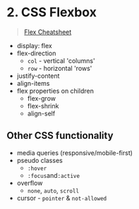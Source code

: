 # 2. CSS Flexbox

> [Flex Cheatsheet](https://yoksel.github.io/flex-cheatsheet/)

- display: flex
- flex-direction
  - `col` - vertical 'columns'
  - `row` - horizontal 'rows'
- justify-content
- align-items
- flex properties on children
  - flex-grow
  - flex-shrink
  - align-self


## Other CSS functionality
- media queries (responsive/mobile-first)
- pseudo classes
  - `:hover`
  - `:focus`and`:active`
- overflow
  - `none`, `auto`, `scroll`
- cursor - `pointer` & `not-allowed`